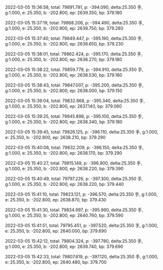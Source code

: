 2022-03-05 15:36:58, total: 79891.781, p: -394.090, delta:25.350 手, g:1.000, e: 25.350, b: -202.800, ep: 2639.350, bp: 379.180

2022-03-05 15:37:19, total: 79868.206, p: -394.490, delta:25.350 手, g:1.000, e: 25.350, b: -202.800, ep: 2639.750, bp: 379.280

2022-03-05 15:37:40, total: 79849.447, p: -395.190, delta:25.350 手, g:1.000, e: 25.350, b: -202.800, ep: 2638.650, bp: 379.230

2022-03-05 15:38:01, total: 79862.424, p: -395.170, delta:25.350 手, g:1.000, e: 25.350, b: -202.800, ep: 2638.270, bp: 379.180

2022-03-05 15:38:22, total: 79859.779, p: -394.910, delta:25.350 手, g:1.000, e: 25.350, b: -202.800, ep: 2638.530, bp: 379.180

2022-03-05 15:38:43, total: 79847.007, p: -395.200, delta:25.350 手, g:1.000, e: 25.350, b: -202.800, ep: 2638.000, bp: 379.150

2022-03-05 15:39:04, total: 79832.868, p: -395.340, delta:25.350 手, g:1.000, e: 25.350, b: -202.800, ep: 2637.140, bp: 379.060

2022-03-05 15:39:25, total: 79845.898, p: -395.100, delta:25.350 手, g:1.000, e: 25.350, b: -202.800, ep: 2638.340, bp: 379.180

2022-03-05 15:39:45, total: 79826.125, p: -396.110, delta:25.350 手, g:1.000, e: 25.350, b: -202.800, ep: 2638.210, bp: 379.290

2022-03-05 15:40:06, total: 79832.209, p: -396.150, delta:25.350 手, g:1.000, e: 25.350, b: -202.800, ep: 2638.170, bp: 379.290

2022-03-05 15:40:27, total: 79815.149, p: -396.900, delta:25.350 手, g:1.000, e: 25.350, b: -202.800, ep: 2638.220, bp: 379.390

2022-03-05 15:40:49, total: 79797.226, p: -397.300, delta:25.350 手, g:1.000, e: 25.350, b: -202.800, ep: 2638.220, bp: 379.440

2022-03-05 15:41:10, total: 79823.121, p: -396.570, delta:25.350 手, g:1.000, e: 25.350, b: -202.800, ep: 2638.870, bp: 379.430

2022-03-05 15:41:30, total: 79834.997, p: -395.960, delta:25.350 手, g:1.000, e: 25.350, b: -202.800, ep: 2640.760, bp: 379.590

2022-03-05 15:41:51, total: 79795.451, p: -397.520, delta:25.350 手, g:1.000, e: 25.350, b: -202.800, ep: 2640.000, bp: 379.690

2022-03-05 15:42:12, total: 79804.324, p: -397.780, delta:25.350 手, g:1.000, e: 25.350, b: -202.800, ep: 2639.740, bp: 379.690

2022-03-05 15:42:33, total: 79807.619, p: -397.120, delta:25.350 手, g:1.000, e: 25.350, b: -202.800, ep: 2640.480, bp: 379.700